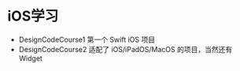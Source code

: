 # iOS学习

- DesignCodeCourse1 第一个 Swift iOS 项目
- DesignCodeCourse2 适配了 iOS/iPadOS/MacOS 的项目，当然还有 Widget
